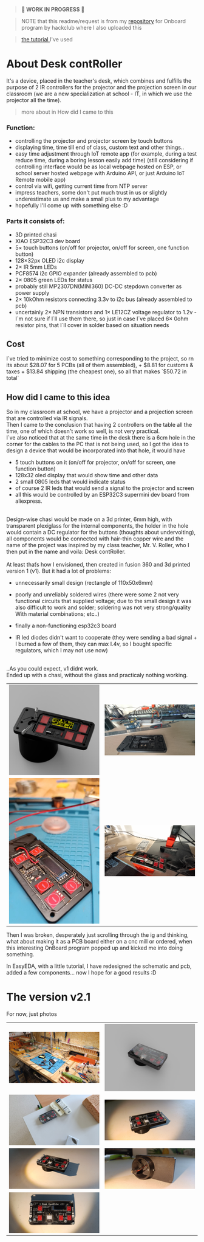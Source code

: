 > **🚧 WORK IN PROGRESS 🚧**

> NOTE that this readme/request is from my [repository](https://github.com/TechN3o/OnBoard/tree/main/projects%2FDesk%20contRoller) for Onboard program by hackclub where I also uploaded this

> [the tutorial ](https://youtu.be/utBQqcuOt9U?si=lmBRnGBFkrFfYdLz) I've used



# About Desk contRoller 

<!-- Describe your board in 2-3 sentences. What are you making? What will it do? -->
It's a device, placed in the teacher's desk, which combines and fulfills the purpose of 2 IR controllers for the projector and the projection screen in our classroom (we are a new specialization at school - IT, in which we use the projector all the time).
<br>
> more about in How did I came to this
### Function:

- controlling the projector and projector screen by touch buttons
- displaying time, time till end of class, custom text and other things..
- easy time adjustment through IoT remote app (for example, during a test reduce time, during a boring lesson easily add time) (still considering if controlling interface would be as local webpage hosted on ESP, or school server hosted webpage with Arduino API, or just Arduino IoT Remote mobile app)
- control via wifi, getting current time from NTP server
- impress teachers, some don't put much trust in us or slightly underestimate us and make a small plus to my advantage
- hopefully I'll come up with something else :D
  <br>

### Parts it consists of:
- 3D printed chasi
- XIAO ESP32C3 dev board
- 5× touch buttons (on/off for projector, on/off for screen, one function button)
- 128×32px OLED i2c display
- 2× IR 5mm LEDs
- PCF8574 i2c GPIO expander (already assembled to pcb)
- 2× 0805 green LEDs for status
- probably still MP2307DN(MINI360) DC-DC stepdown converter as power supply
- 2× 10kOhm resistors connecting 3.3v to i2c bus (already assembled to pcb)
- uncertainly 2× NPN transistors and 1× LE12CZ voltage regulator to 1.2v - I´m not sure if I´ll use them there, so just in case I´ve placed 6× 0ohm resistor pins, that I´ll cover in solder based on situation needs



<!-- How much is it going to cost? -->
## Cost
I´ve tried to minimize cost to something corresponding to the project, so rn its about $28.07 for 5 PCBs (all of them assembled), + $8.81 for customs & taxes + $13.84 shipping (the cheapest one), so all that makes `$50.72 in total`
<!-- Tell us a little bit about your design process. What were some challenges? What helped? ***Totally optional*** -->


## How did I came to this idea
<p>
So in my classroom at school, we have a projector and a projection screen that are controlled via IR
signals.<br>
Then I came to the conclusion that having 2 controllers on the table all the time, one of which doesn't
work so well, is not very practical.<br>
I´ve also noticed that at the same time in the desk there is a 6cm hole in the corner for the cables to the
PC that is not being used, so I got the idea to design a device that would be incorporated into that
hole, it would have  </p>

- 5 touch buttons on it (on/off for projector, on/off for screen, one function button)
- 128x32 oled display that would show time and other data
-  2 small 0805 leds that would indicate status
-  of course 2 IR leds that would send a signal to the
projector and screen
- all this would be controlled by an ESP32C3 supermini dev board from
aliexpress. 
<br>
Design-wise chasi would be made on a 3d printer, 6mm high, with transparent plexiglass for the internal
components, the holder in the hole would contain a DC regulator for the buttons (thoughts about undervolting), all components
would be connected with hair-thin copper wire and the name of the project was inspired by my class
teacher, Mr. V. Roller, who I then put in the name and voila: Desk contRoller.
<br><br>
At least thaťs how I envisioned, then created in fusion 360 and 3d printed version 1 (v1).
But it had a lot of problems:
<br>

  - unnecessarily small design (rectangle of 110x50x6mm)
    
  - poorly and unreliably soldered wires (there were some 2 not very functional circuits that supplied
    voltage; due to the small design it was also difficult to work and solder; soldering was not very
    strong/quality With material combinations; etc..)
  - finally a non-functioning esp32c3 board
    
  - IR led diodes didn't want to cooperate (they were sending a bad signal + I burned a few of them, they
    can max I.4v, so I bought specific regulators, which I may not use now)
<br>
 ..As you could expect, v1 didnt work. 
<br>
Ended up with a chasi, without the glass and practicaly nothing working.
<br>

<table>
  <tr>
    <td width="50%"><img src="photos/v1look.png" alt="Obrázek 1"  width="100%"></td>
    <td width="50%"><img src="photos/v1look2.jpg" alt="Obrázek 2" width="100%"></td>
  </tr>
  <tr>
    <td width="50%"><img src="photos/v1look3.jpg" alt="Obrázek 3" width="100%"></td>
    <td width="50%"><img src="photos/v1look4.jpg" alt="Obrázek 4" width="100%"></td>
  </tr>
</table>

    
<p>Then I was broken, desperately just scrolling through the ig and thinking, what about making it as a
PCB board either on a cnc mill or ordered, when this interesting OnBoard program popped up and
kicked me into doing something. 
<br>

In EasyEDA, with a little tutorial, I have redesigned the schematic and pcb, added a few components... now I hope for a good
results :D
</p>

# The version v2.1
For now, just photos
<table>
  <tr>
    <td  width="50%"><img src="photos/IMG_20240604_215652.jpg" width="100%"></td>
    <td  width="50%"><img src="photos/ContRoller2.1_2024-Jun-30_10-08-46AM-000_CustomizedView2113466326.png" width="100%"></td>
  </tr>
   <tr>
    <td  width="50%"><img src="photos/IMG_20240605_075407.jpg" width="100%"></td>
    <td  width="50%"><img src="photos/IMG_20240628_191524.jpg" width="100%"></td>
  </tr>
   <tr>
    <td  width="50%"><img src="photos/IMG_20240628_191534.jpg" width="100%"></td>
    <td  width="50%"><img src="photos/IMG_20240628_191600.jpg" width="100%"></td>
  </tr>
   <tr>
    <td  width="50%"><img src="photos/IMG_20240628_191627.jpg" width="100%"></td>
  </tr>
  

  
</table>


